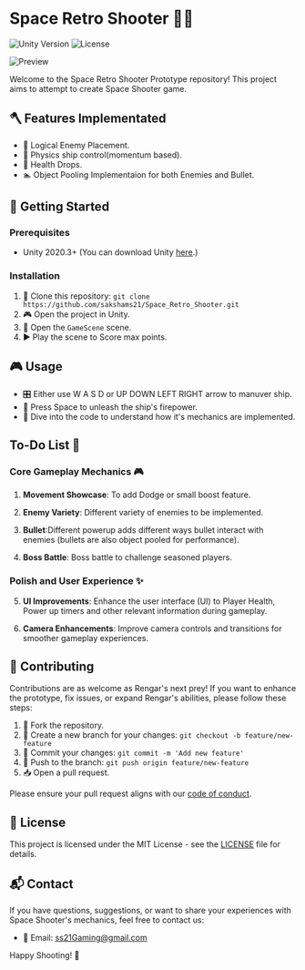 # Space Retro Shooter 🚀🔫

![Unity Version](https://img.shields.io/badge/Unity-2020.3%2B-blue.svg)
![License](https://img.shields.io/badge/License-MIT-green.svg)

![Preview](https://i.imgur.com/T5GLt7c.gif)

Welcome to the Space Retro Shooter Prototype repository! This project aims to attempt to create Space Shooter game.

## 🪓 Features Implementated

- 👾 Logical Enemy Placement.
- 🐾 Physics ship control(momentum based).
- 🌟 Health Drops.
- 🏊 Object Pooling Implementaion for both Enemies and Bullet.

## 🚀 Getting Started

### Prerequisites

- Unity 2020.3+ (You can download Unity [here](https://unity.com/).)

### Installation

1. 🧪 Clone this repository: `git clone https://github.com/sakshams21/Space_Retro_Shooter.git`
2. 🎮 Open the project in Unity.
3. 🌠 Open the `GameScene` scene.
4. ▶️ Play the scene to Score max points.

## 🎮 Usage

- 🎛️ Either use W A S D or UP DOWN LEFT RIGHT arrow to manuver ship.
- 🏹 Press Space to unleash the ship's firepower.
- 📜 Dive into the code to understand how it's mechanics are implemented.

## To-Do List 📝

### Core Gameplay Mechanics 🎮

1. **Movement Showcase**: To add Dodge or small boost feature.

2. **Enemy Variety**: Different variety of enemies to be implemented.
   
3. **Bullet**:Different powerup adds different ways bullet interact with enemies (bullets are also object pooled for performance).

4. **Boss Battle**: Boss battle to challenge seasoned players. 

### Polish and User Experience ✨

5. **UI Improvements**: Enhance the user interface (UI) to Player Health, Power up timers and other relevant information during gameplay.
   
6. **Camera Enhancements**: Improve camera controls and transitions for smoother gameplay experiences.
   
## 🤝 Contributing

Contributions are as welcome as Rengar's next prey! If you want to enhance the prototype, fix issues, or expand Rengar's abilities, please follow these steps:

1. 🍴 Fork the repository.
2. 🌿 Create a new branch for your changes: `git checkout -b feature/new-feature`
3. 🚀 Commit your changes: `git commit -m 'Add new feature'`
4. 🚧 Push to the branch: `git push origin feature/new-feature`
5. 📥 Open a pull request.

Please ensure your pull request aligns with our [code of conduct](CODE_OF_CONDUCT.md).

## 📜 License

This project is licensed under the MIT License - see the [LICENSE](LICENSE) file for details.

## 📬 Contact

If you have questions, suggestions, or want to share your experiences with Space Shooter's mechanics, feel free to contact us:

- 📧 Email: ss21Gaming@gmail.com

Happy Shooting! 🔫
